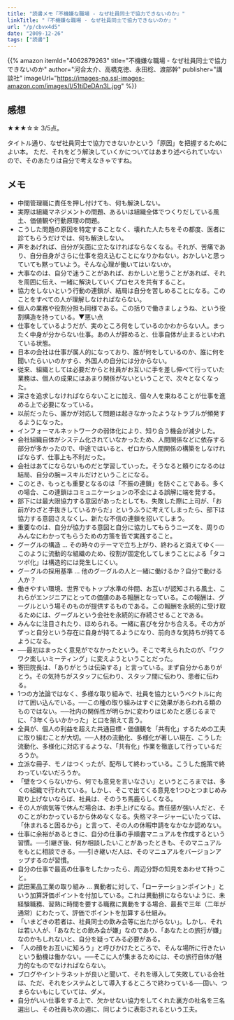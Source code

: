 ```yaml
---
title: "読書メモ『不機嫌な職場 - なぜ社員同士で協力できないのか』"
linkTitle: "『不機嫌な職場 - なぜ社員同士で協力できないのか』"
url: "/p/cbvx4d5"
date: "2009-12-26"
tags: ["読書"]
---
```


{{% amazon
  itemId="4062879263"
  title="不機嫌な職場 - なぜ社員同士で協力できないのか"
  author="河合太介、高橋克徳、永田稔、渡部幹"
  publisher="講談社"
  imageUrl="https://images-na.ssl-images-amazon.com/images/I/51tiDeDAn3L.jpg"
%}}

感想
----
★★★☆☆ 3/5点。

タイトル通り、なぜ社員同士で協力できないかという「原因」を把握するためによい本。
ただ、それをどう解決していくかについてはあまり述べられていないので、そのあたりは自分で考えなきゃですね。

メモ
----

* 中間管理職に責任を押し付けても、何も解決しない。
* 実際は組織マネジメントの問題、あるいは組織全体でつくりだしている風土、価値観や行動原理の問題。
* こうした問題の原因を特定することなく、壊れた人たちをその都度、医者に診てもらうだけでは、何も解決しない。
* 声をあげれば、自分が矢面に立たなければならなくなる。それが、苦痛であり、自分自身がさらに仕事を抱え込むことになりかねない。おかしいと思っていても黙っていよう。そんな心理が働いてはいないか。
* 大事なのは、自分で迷うことがあれば、おかしいと思うことがあれば、それを周囲に伝え、一緒に解決していくプロセスを共有すること。
* 協力をしないという行動の連鎖が、結局は自分を苦しめることになる。このことをすべての人が理解しなければならない。
* 個人の業務や役割分担も同様である。この括りで働きましょうね、という役割構造を持っている。▼悪い点
* 仕事をしているようだが、実のところ何をしているのかわからない人。まったく中身が分からない仕事。あの人が辞めると、仕事自体が止まるといわれている状態。
* 日本の会社は仕事が属人的になっており、誰が何をしているのか、誰に何を聞いたらいいのかすら、外国人の自分には分からない。
* 従来、組織としては必要だからと社員がお互いに手を差し伸べて行っていた業務は、個人の成果にはあまり関係がないということで、次々となくなった。
* 深さを追求しなければならないことに加え、個々人を束ねることが仕事を進める上で必要になっている。
* 以前だったら、誰かが対応して問題は起きなかったようなトラブルが頻発するようになった。
* インフォーマルネットワークの弱体化により、知り合う機会が減少した。
* 会社組織自体がシステム化されていなかったため、人間関係などに依存する部分が多かったので、中途ではいると、ゼロから人間関係の構築をしなければならず、仕事上も不利だった。
* 会社はあてにならないものだと学習していった。そうなると頼りになるのは結局、自分の腕＝スキルだけということになる。
* このとき、もっとも重要となるのは「不振の連鎖」を防ぐことである。多くの場合、この連鎖はコミュニケーションの不全による誤解に端を発する。
* 部下には最大限協力する意図があったとしても、失敗した際に上司が、「お前がわざと手抜きしているからだ」というふうに考えてしまったら、部下は協力する意図さえなくし、新たな不信の連鎖を招いてしまう。
* 重要なのは、自分が協力する意図と自分に協力してもらうニーズを、周りのみんなにわかってもらうための方策を皆で実践すること。
* グーグルの構造 … その時々のテーマで立ち上がり、終わると消えてゆく──このように流動的な組織のため、役割が固定化してしまうことによる「タコツボ化」は構造的には発生しにくい。
* グーグルの採用基準 … 他のグーグルの人と一緒に働けるか？自分で動ける人か？
* 働きやすい環境、世界でもトップ水準の仲間、お互いが認知される風土、これらがエンジニアにとっての価値のある報酬となっている。この報酬は、グーグルという場そのものが提供するものである。この報酬を永続的に受け取るためには、グーグルという会社を永続的に存続させることである。
* みんなに注目されたり、ほめられる。一緒に喜びを分かち合える。その方がずっと自分という存在に自身が持てるようになり、前向きな気持ちが持てるようになる。
* ──最初はまったく意見がでなかったという。そこで考えられたのが、「ワクワク楽しいミーティング」に変えようということだった。
* 寄田院長は、「ありがとうは伝染する」と言っている。まず自分からありがとう。その気持ちがスタッフに伝わり、スタッフ間に伝わり、患者に伝わる。
* 1つの方法論ではなく、多様な取り組みで、社員を協力というベクトルに向けて囲い込んでいる。──この種の取り組みはすぐに効果があらわれる類のものではない。──社内の関係性が明らかに変わりはじめたと感じるまでに、「3年くらいかかった」と口を揃えて言う。
* 全員が、個人の利益を超えた共通目標・価値観を「共有化」するための工夫に取り組むことが大切。──人材の流動化、多様化が著しい現在、こうした流動化、多様化に対応するような、「共有化」作業を徹底して行っているだろうか。
* 立派な冊子、モノはつくったが、配布して終わっている。こうした施策で終わっていないだろうか。
* 「壁をつくらないから、何でも意見を言いなさい」というところまでは、多くの組織で行われている。しかし、そこで出てくる意見を1つひとつまじめみ取り上げないならば、社員は、そのうち馬鹿らしくなる。
* その人が病気等で休んだ場合は、お手上げになる。責任感が強い人だと、そのことがわかっているから休めなくなる。失格マネージャーにいたっては、「休まれると困るから」と言って、その人の休暇申請をなかなか認めない。
* 仕事に余裕があるときに、自分の仕事の手順書マニュアルを作成するという習慣。──引継ぎ後、何か相談したいことがあったときも、そのマニュアルをもとに相談できる。──引き継いだ人は、そのマニュアルをバージョンアップするのが習慣。
* 自分の仕事で最高の仕事をしたかったら、周辺分野の知見をあわせて持つこと。
* 武田薬品工業の取り組み … 異動者に対して、「ローテーションポイント」という加算評価ポイントを付加している。これは異動損にならないように、未経験職務、習熟に時間を要する職務に異動をする場合、最長で三年（二年が通常）にわたって、評価でポイントを加算する仕組み。
* 「いまどきの若者は、社員同士の飲み会等に出たがらない」。しかし、それは若い人が、「あなたとの飲み会が嫌」なのであり、「あなたとの旅行が嫌」なのかもしれないと、自分を疑ってみる必要がある。
* 「人の顔をお互いに知ろう」と呼びかけたところで、そんな場所に行きたいという動機は働かない。──そこに人が集まるためには、その旅行自体が魅力的なものでなければならない。
* ブログやイントラネットが良いと聞いて、それを導入して失敗している会社は、ただ、それをシステムとして導入するところで終わっている──固い、つまらないもにしていては、ダメ。
* 自分がいい仕事をする上で、欠かせない協力をしてくれた裏方の社名を三名選出し、その社員も次の週に、同じように表彰されるという工夫。
